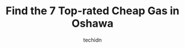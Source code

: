 ---
layout: ampstory
image: https://i0.wp.com/www.auto.or.id/wp-content/uploads/2023/06/ultramar-gas-station-0-oshawa-1686324428.jpeg?resize=640,853
author: techidn
featured: false
description: Oshawa, Ontario, Canada is a haven for Cheap Gas enthusiasts, boasting an impressive array of 7 top-notch establishments. Whether youre a seasoned connoisseur or simply curious to explore t
title: Find the 7 Top-rated Cheap Gas in Oshawa
cover:
   title: Find the 7 Top-rated Cheap Gas in Oshawa
   subtitle: AUTO.OR.ID
   background: https://www.auto.or.id/wp-content/uploads/2023/06/ultramar-gas-station-0-oshawa-1686324428.jpeg

pages: 
 - layout: thirds
   top: <h1>#1 Esso</h1>
   bottom: "<p>This was my go-to esso location but over time its gotten a little worn and could use some TLC. Might be from the riffraff of downtown though. Touchless car wash is alrig</p>"
   background: https://www.auto.or.id/wp-content/uploads/2023/06/ultramar-gas-station-1-oshawa-1686324429.jpeg
   backgroundblur: true
 - layout: thirds
   top: <h1>#2 Esso</h1>
   bottom: "<p>1311 Harmony Rd N, Oshawa, ON L1H 7K5, Canada</p>"
   background: https://www.auto.or.id/wp-content/uploads/2023/06/ultramar-gas-station-2-oshawa-1686324429.jpeg
   cta:
      link: https://www.auto.or.id/find-the-7-top-rated-cheap-gas-in-oshawa/
      text: Find the 7 Top-rated Cheap Gas in Oshawa
 - layout: thirds
   top: <h1>#3 Ultramar - Gas Station</h1>
   bottom: "<p>674 Simcoe St S, Oshawa, ON L1G 4V7, Canada</p>"
   background: https://images.unsplash.com/photo-1535448580089-c7f9490c78b1?ixlib=rb-4.0.3&ixid=MnwxMjA3fDB8MHxwaG90by1wYWdlfHx8fGVufDB8fHx8&auto=format&fit=crop&w=640&h=853&q=80
   cta:
      link: https://www.auto.or.id/find-the-7-top-rated-cheap-gas-in-oshawa/
      text: Find the 7 Top-rated Cheap Gas in Oshawa
 - layout: thirds
   top: <h1>#4 Esso</h1>
   bottom: "<p>3309 Simcoe St N, Oshawa, ON L1H 0S1, Canada</p>"
   background: https://images.unsplash.com/photo-1519752441410-d3ca70ecb937?ixlib=rb-4.0.3&ixid=MnwxMjA3fDB8MHxwaG90by1wYWdlfHx8fGVufDB8fHx8&auto=format&fit=crop&w=640&h=853&q=80
   cta:
      link: https://www.auto.or.id/find-the-7-top-rated-cheap-gas-in-oshawa/
      text: Find the 7 Top-rated Cheap Gas in Oshawa
 - layout: thirds
   top: <h1>#5 Pioneer</h1>
   bottom: "<p>258 Park Rd S, Oshawa, ON L1J 4H3, Canada</p>"
   background: https://images.unsplash.com/photo-1632275231320-f1bc3a16a414?ixlib=rb-4.0.3&ixid=MnwxMjA3fDB8MHxwaG90by1wYWdlfHx8fGVufDB8fHx8&auto=format&fit=crop&w=640&h=853&q=80
   cta:
      link: https://www.auto.or.id/find-the-7-top-rated-cheap-gas-in-oshawa/
      text: Find the 7 Top-rated Cheap Gas in Oshawa
 - layout: thirds
   top: <h1>#6 Ultramar - Gas Station</h1>
   bottom: "<p>1818 Simcoe St N, Oshawa, ON L1G 4Y3, Canada</p>"
   background: https://images.unsplash.com/photo-1598560342586-54fac322e093?ixlib=rb-4.0.3&ixid=MnwxMjA3fDB8MHxwaG90by1wYWdlfHx8fGVufDB8fHx8&auto=format&fit=crop&w=640&h=853&q=80
   cta:
      link: https://www.auto.or.id/find-the-7-top-rated-cheap-gas-in-oshawa/
      text: Find the 7 Top-rated Cheap Gas in Oshawa
 - layout: thirds
   top: <h1>#7 Esso</h1>
   bottom: "<p>245 Wentworth St & Cedar, Oshawa, ON L1J 1M9, Canada</p>"
   background: https://images.unsplash.com/photo-1618863099278-75222d755814?ixlib=rb-4.0.3&ixid=MnwxMjA3fDB8MHxwaG90by1wYWdlfHx8fGVufDB8fHx8&auto=format&fit=crop&w=640&h=853&q=80
   cta:
      link: https://www.auto.or.id/find-the-7-top-rated-cheap-gas-in-oshawa/
      text: Find the 7 Top-rated Cheap Gas in Oshawa
 - layout: thirds
   middle: Continue reading...
   background: https://images.unsplash.com/photo-1508974239320-0a029497e820?ixlib=rb-4.0.3&ixid=MnwxMjA3fDB8MHxwaG90by1wYWdlfHx8fGVufDB8fHx8&auto=format&fit=crop&w=640&h=853&q=80
   cta:
      link: https://www.auto.or.id/find-the-7-top-rated-cheap-gas-in-oshawa/
      text: Find the 7 Top-rated Cheap Gas in Oshawa

---